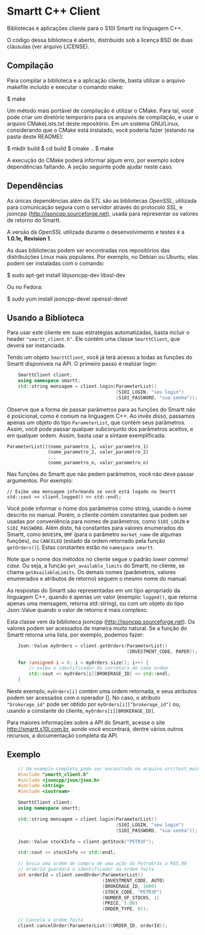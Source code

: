 
# Smartt C++ Client

Bibliotecas e aplicações cliente para o S10I Smartt na linguagem C++.

O código dessa biblioteca é aberto, distribuído sob a licença BSD de duas
cláusulas (ver arquivo LICENSE).


## Compilação

Para compilar a biblioteca e a aplicação cliente, basta utilizar o arquivo
makefile incluído e executar o comando make:

$ make

Um método mais portável de compilação é utilizar o CMake. Para tal, você
pode criar um diretório temporário para os arquivos de compilação, e usar
o arquivo CMakeLists.txt deste repositório. Em um sistema GNU/Linux,
considerando que o CMake está instalado, você poderia fazer (estando
na pasta deste README):

$ mkdir build
$ cd build
$ cmake ..
$ make

A execução do CMake poderá informar algum erro, por exemplo sobre 
dependências faltando. A seção seguinte pode ajudar neste caso.

## Dependências

As únicas dependências além da *STL* são as bibliotecas *OpenSSL*, 
utilizada para comunicação segura com o servidor através do protocolo 
*SSL*, e *jsoncpp* (http://jsoncpp.sourceforge.net), usada para 
representar os valores de retorno do Smartt.

A versão da *OpenSSL* utilizada durante o desenvolvimento e testes é a 
**1.0.1e, Revision 1**.

As duas bibliotecas podem ser encontradas nos repositórios das 
distribuições Linux mais populares. Por exemplo, no Debian ou Ubuntu,
elas podem ser instaladas com o comando:

$ sudo apt-get install libjsoncpp-dev libssl-dev

Ou no Fedora:

$ sudo yum install jsoncpp-devel openssl-devel

## Usando a Biblioteca

Para usar este cliente em suas estratégias automatizadas, basta incluir o
 header `"smartt_client.h"`. Ele contém uma classe `SmarttClient`, que 
deverá ser instanciada.

Tendo um objeto `SmarttClient`, você já terá acesso a todas as funções do
Smartt disponíveis na API. O primeiro passo é realizar login:

```cpp
    SmarttClient client;
    using namespace smartt;
    std::string mensagem = client.login(ParameterList()
                                        (S10I_LOGIN, "seu login")
                                        (S10I_PASSWORD, "sua senha"));
```

Observe que a forma de passar parâmetros para as funções do Smartt não é
posicional, como é comum na linguagem C++. Ao invés disso, passamos apenas
um objeto do tipo `ParameterList`, que contém seus parâmetros. Assim, você
pode passar qualquer subconjunto dos parâmetros aceitos, e em qualquer ordem.
Assim, basta usar a sintaxe exemplificada:

    ParameterList()(nome_parametro_1, valor_parametro_1)
                   (nome_parametro_2, valor_parametro_2)
                   ...
                   (nome_parametro_n, valor_parametro_n)

Nas funções do Smartt que não pedem parâmetros, você não deve passar 
argumentos. Por exemplo:

    // Exibe uma mensagem informando se você está logado no Smartt
    std::cout << client.logged() << std::endl; 

Você pode informar o nome dos parâmetros como string, usando o nome descrito
no manual. Porém, o cliente contém constantes que podem ser usadas por 
conveniência para nomes de parâmetros, como `S10I_LOGIN` e `S10I_PASSWORD`.
Além disto, há constantes para valores enumerados do Smartt, como `BOVESPA`,
`BMF` (para o parâmetro `market_name` de algumas funções), ou `CANCELED` 
(estado da ordem retornado pela função `getOrders()`). Estas constantes
estão no `namespace smartt`.

Note que o nome dos métodos no cliente segue o padrão *lower cammel case*.
Ou seja, a função `get_available_limits` do Smartt, no cliente, se chama
`getAvailableLimits`. Os demais nomes (parâmetros, valores enumerados e 
atributos de retorno) seguem o mesmo nome do manual.

As respostas do Smartt são representadas em um tipo apropriado da linguagem
C++, quando é apenas um valor (exemplo: `logged()`, que retorna apenas uma
mensagem, retorna std::string), ou com um objeto  do tipo Json::Value quando
o valor de retorno é mais complexo.

Esta classe vem da biblioteca jsoncpp (http://jsoncpp.sourceforge.net).
Os valores podem ser acessados de maneira muito natural. Se a função do
Smartt retorna uma lista, por exemplo, podemos fazer:

```cpp
    Json::Value myOrders = client.getOrders(ParameterList()
                                            (INVESTMENT_CODE, PAPER));

    for (unsigned i = 0; i < myOrders.size(); i++) {
        // exibe o identificador da corretora de cada ordem
        std::cout << myOrders[i][BROKERAGE_ID] << std::endl;
    }
```

Neste exemplo, `myOrders[i]` contém uma ordem retornada, e seus atributos
podem ser acessados com o operador []. No caso, o atributo `"brokerage_id"`
pode ser obtido por `myOrders[i]["brokerage_id"]` ou, usando a constante
do cliente, `myOrders[i][BROKERAGE_ID]`.

Para maiores informações sobre a API do Smartt, acesse o site
http://smartt.s10i.com.br, aonde você encontrará, dentre vários outros
recursos, a documentação completa da API.

## Exemplo

```cpp
    // Um exemplo completo pode ser encontrado no arquivo src/test_main.cpp
	#include "smartt_client.h"
    #include <jsoncpp/json/json.h>
    #include <string>
    #include <iostream>

    SmarttClient client;
    using namespace smartt;

    std::string mensagem = client.login(ParameterList()
                                        (S10I_LOGIN, "seu login")
                                        (S10I_PASSWORD, "sua senha"));

	Json::Value stockInfo = client.getStock("PETR3F");

    std::cout << stockInfo << std::endl;

	// Envia uma ordem de compra de uma ação da Petrobrás a R$5,00
    // orderId guardará o identificador da ordem feita
	int orderId = client.sendOrder(ParameterList()
                                   (INVESTMENT_CODE, AUTO)
                                   (BROKERAGE_ID, 1000)
                                   (STOCK_CODE, "PETR3F")
                                   (NUMBER_OF_STOCKS, 1)
                                   (PRICE, 5.00)
                                   (ORDER_TYPE, 0));

    // Cancela a ordem feita
    client.cancelOrder(ParameterList()(ORDER_ID, orderId));
```
